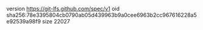 version https://git-lfs.github.com/spec/v1
oid sha256:78e3395804cb0790ab05d439963b9a0cee6963b2cc967616228a5e92539a98f9
size 22027
